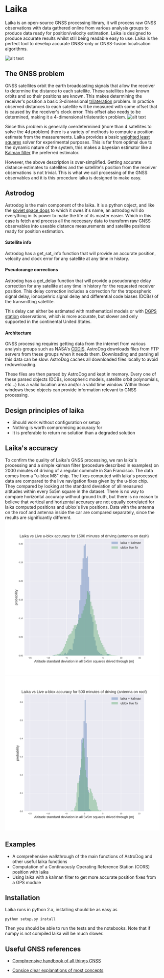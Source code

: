 
# Laika

Laika is an open-source GNSS processing library, it will process raw GNSS observations with data gathered online from various analysis groups to produce data ready for position/velocity estimation. Laika is designed to produce accurate results whilst still being readable easy to use. Laika is the perfect tool to develop accurate GNSS-only or GNSS-fusion localisation algorithms.


![alt text](https://www.thoughtco.com/thmb/RABYtJPM_H6BS_Wv8sNltm188vY=/768x0/filters:no_upscale():max_bytes(150000):strip_icc()/laika-515031406-58e80f1f3df78c5162a95267.jpg)

## The GNSS problem

GNSS satellites orbit the earth broadcasting signals that allow the receiver to determine the distance to each satellite. These satellites have known orbits and so their positions are known. This makes determining the receiver's position a basic 3-dimensional [trilateration](https://en.wikipedia.org/wiki/Trilateration) problem. In practice observed distances to each satellite will be measured with some offset that is caused by the receiver's clock error. This offset also needs to be determined, making it a 4-dimensional trilateration problem. 
![alt text](https://upload.wikimedia.org/wikipedia/commons/thumb/c/c3/3spheres.svg/622px-3spheres.svg.png)

Since this problem is generally overdetermined (more than 4 satellites to solve the 4d problem) there is a variety of methods to compute a position estimate from the measurements. Laika provides a basic [weighted least squares](https://en.wikipedia.org/wiki/Weighted_least_squares) solver for experimental purposes. This is far from optimal due to the dynamic nature of the system, this makes a bayesian estimator like a [Kalman filter](https://en.wikipedia.org/wiki/Kalman_filter) the preferred estimator.

However, the above description is over-simplified. Getting accurate distance estimates to satellites and the satellite's position from the receiver observations is not trivial. This is what we call processing of the GNSS observables and it is this procedure laika is designed to make easy.


## Astrodog
Astrodog is the main component of the laika. It is a python object, and like the [soviet space dogs](https://en.wikipedia.org/wiki/Soviet_space_dogs) to which it owes it's name, an astrodog will do everything in its power to make the life of its master easier. Which in this case is fetch and process all the neccesary data to transform raw GNSS observables into useable distance measurements and satellite positions ready for position estimation.

#### Satellite info
Astrodog has a get_sat_info function that will provide an accurate position, velocity and clock error for any satellite at any time in history. 


#### Pseudorange corrections
Astrodog has a get_delay function that will provide a pseudorange delay correction for any satellite at any time in history for the requested receiver position. This delay correction includes a correction for the tropospheric signal delay, ionospehric signal delay and differential code biases (DCBs) of the transmitting satellite.

This delay can either be estimated with mathematical models or with [DGPS station](https://www.ngs.noaa.gov/CORS/) observations, which is more accurate, but slower and only supported in the continental United States.

#### Architecture
GNSS processing requires getting data from the internet from various analysis groups such as NASA's [CDDIS](https://cddis.nasa.gov/Data_and_Derived_Products/GNSS/GNSS_data_and_product_archive.html). AstroDog downloads files from FTP servers from these groups when it needs them. Downloading and parsing all this data can be slow. AstroDog caches all downloaded files locally to avoid redownloading. 

These files are then parsed by AstroDog and kept in memory. Every one of these parsed objects (DCBs, ionospheric models, satellite orbit polynomials, etc...) has a valid location area and/or a valid time window.  Within those windows these objects can provide information relevant to GNSS processing.


## Design principles of laika
- Should work without configuration or setup
- Nothing is worth compromising accuracy for
- It is preferable to return no solution than a degraded solution



## Laika's accuracy
To confirm the quality of Laika's GNSS processing, we ran laika's processing and a simple kalman filter (procedure described in examples) on 2000 minutes of driving of a regular commute in San Francisco. The data comes from a "u-blox M8" chip. The fixes computed with laika's processed data are compared to the live navigation fixes given by the u-blox chip. They compared by looking at the standard deviation of all measured altitudes within every 5x5m square in the dataset. There is no way to compare horizontal accuracy without ground truth, but there is no reason to believe that vertical and horizontal accuracy are not equally correlated for laika computed positions and ublox's live positions. Data with the antenna on the roof and antenna inside the car are compared separately, since the results are significantly different. 
![altitude distributionplot](distplot_civic.png)
![altitude distributionplot](distplot_rav4.png)


## Examples
- A comprehensive walkthrough of the main functions of AstroDog and other useful laika functions
- Computation of a Continuously Operating Reference Station (CORS) position with laika
- Using laika with a kalman filter to get more accurate position fixes from a GPS module

## Installation
Laika runs in python 2.x, installing should be as easy as
```
python setup.py install
```
Then you should be able to run the tests and the notebooks. Note that if numpy is not compiled laika will be much slower.

## Useful GNSS references
- [Comphrensive handbook of all things GNSS](https://www.springer.com/us/book/9783319429267)

- [Consice clear explanations of most concepts](https://gssc.esa.int/navipedia/index.php/Main_Page)
